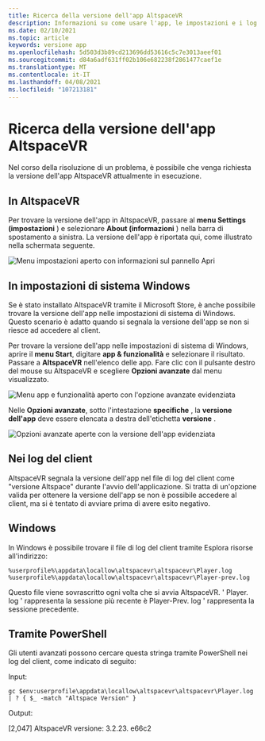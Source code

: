 ```yaml
---
title: Ricerca della versione dell'app AltspaceVR
description: Informazioni su come usare l'app, le impostazioni e i log client di AltspaceVR per trovare la versione di AltspaceVR attualmente in esecuzione.
ms.date: 02/10/2021
ms.topic: article
keywords: versione app
ms.openlocfilehash: 5d503d3b89cd213696dd53616c5c7e3013aeef01
ms.sourcegitcommit: d84a6adf631ff02b106e682238f2861477caef1e
ms.translationtype: MT
ms.contentlocale: it-IT
ms.lasthandoff: 04/08/2021
ms.locfileid: "107213181"
---
```

# <a name="finding-the-altspacevr-app-version"></a>Ricerca della versione dell'app AltspaceVR

Nel corso della risoluzione di un problema, è possibile che venga richiesta la versione dell'app AltspaceVR attualmente in esecuzione.

## <a name="in-altspacevr"></a>In AltspaceVR

Per trovare la versione dell'app in AltspaceVR, passare al **menu Settings (impostazioni** ) e selezionare **About (informazioni** ) nella barra di spostamento a sinistra. La versione dell'app è riportata qui, come illustrato nella schermata seguente.

![Menu impostazioni aperto con informazioni sul pannello Apri](images/app-version-img-01.png)

## <a name="in-windows-system-settings"></a>In impostazioni di sistema Windows

Se è stato installato AltspaceVR tramite il Microsoft Store, è anche possibile trovare la versione dell'app nelle impostazioni di sistema di Windows.  Questo scenario è adatto quando si segnala la versione dell'app se non si riesce ad accedere al client.

Per trovare la versione dell'app nelle impostazioni di sistema di Windows, aprire il **menu Start**, digitare **app & funzionalità** e selezionare il risultato. Passare a **AltspaceVR** nell'elenco delle app. Fare clic con il pulsante destro del mouse su AltspaceVR e scegliere **Opzioni avanzate** dal menu visualizzato.

![Menu app e funzionalità aperto con l'opzione avanzate evidenziata](images/app-version-img-02.png)

Nelle **Opzioni avanzate**, sotto l'intestazione **specifiche** , la **versione dell'app** deve essere elencata a destra dell'etichetta **versione** .

![Opzioni avanzate aperte con la versione dell'app evidenziata](images/app-version-img-03.png)

## <a name="in-client-logs"></a>Nei log del client

AltspaceVR segnala la versione dell'app nel file di log del client come "versione Altspace" durante l'avvio dell'applicazione. Si tratta di un'opzione valida per ottenere la versione dell'app se non è possibile accedere al client, ma si è tentato di avviare prima di avere esito negativo.

## <a name="windows"></a>Windows

In Windows è possibile trovare il file di log del client tramite Esplora risorse all'indirizzo:

```
%userprofile%\appdata\locallow\altspacevr\altspacevr\Player.log
%userprofile%\appdata\locallow\altspacevr\altspacevr\Player-prev.log
```

Questo file viene sovrascritto ogni volta che si avvia AltspaceVR. ' Player. log ' rappresenta la sessione più recente è Player-Prev. log ' rappresenta la sessione precedente.

## <a name="via-powershell"></a>Tramite PowerShell

Gli utenti avanzati possono cercare questa stringa tramite PowerShell nei log del client, come indicato di seguito:

Input:

```
gc $env:userprofile\appdata\locallow\altspacevr\altspacevr\Player.log | ? { $_ -match "Altspace Version" }
```

Output:

[2,047] AltspaceVR versione: 3.2.23. e66c2
